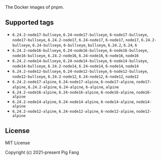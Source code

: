 The Docker images of pnpm.

## Supported tags

- `6.24.2-node17-bullseye`, `6.24-node17-bullseye`, `6-node17-bullseye`, `node17-bullseye`, `6.24.2-node17`, `6.24-node17`, `6-node17`, `node17`, `6.24.2-bullseye`, `6.24-bullseye`, `6-bullseye`, `bullseye`, `6.24.2`, `6.24`, `6`
- `6.24.2-node16-bullseye`, `6.24-node16-bullseye`, `6-node16-bullseye`, `node16-bullseye`, `6.24.2-node16`, `6.24-node16`, `6-node16`, `node16`
- `6.24.2-node14-bullseye`, `6.24-node14-bullseye`, `6-node14-bullseye`, `node14-bullseye`, `6.24.2-node14`, `6.24-node14`, `6-node14`, `node14`
- `6.24.2-node12-bullseye`, `6.24-node12-bullseye`, `6-node12-bullseye`, `node12-bullseye`, `6.24.2-node12`, `6.24-node12`, `6-node12`, `node12`
- `6.24.2-node17-alpine`, `6.24-node17-alpine`, `6-node17-alpine`, `node17-alpine`, `6.24.2-alpine`, `6.24-alpine`, `6-alpine`, `alpine`
- `6.24.2-node16-alpine`, `6.24-node16-alpine`, `6-node16-alpine`, `node16-alpine`
- `6.24.2-node14-alpine`, `6.24-node14-alpine`, `6-node14-alpine`, `node14-alpine`
- `6.24.2-node12-alpine`, `6.24-node12-alpine`, `6-node12-alpine`, `node12-alpine`

## License

MIT License

Copyright (c) 2021-present Pig Fang
